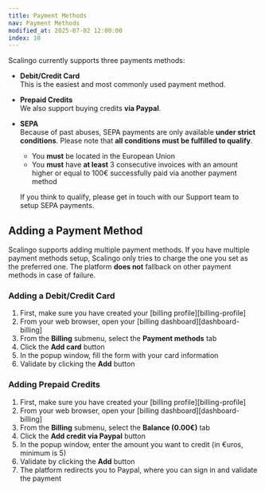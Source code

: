 ```yaml
---
title: Payment Methods
nav: Payment Methods
modified_at: 2025-07-02 12:00:00
index: 10
---
```



Scalingo currently supports three payments methods:

- **Debit/Credit Card**\
  This is the easiest and most commonly used payment method.

- **Prepaid Credits**\
  We also support buying credits **via Paypal**.

- **SEPA**\
  Because of past abuses, SEPA payments are only available **under strict
  conditions**. Please note that **all conditions must be fulfilled to
  qualify**.

  - You **must** be located in the European Union
  - You **must** have **at least** 3 consecutive invoices with an amount higher
    or equal to 100€ successfully paid via another payment method

  If you think to qualify, please get in touch with our Support team to setup
  SEPA payments.


## Adding a Payment Method

Scalingo supports adding multiple payment methods. If you have multiple payment
methods setup, Scalingo only tries to charge the one you set as the preferred
one. The platform **does not** fallback on other payment methods in case of
failure.

### Adding a Debit/Credit Card

1. First, make sure you have created your [billing profile][billing-profile]
2. From your web browser, open your [billing dashboard][dashboard-billing]
3. From the **Billing** submenu, select the **Payment methods** tab
4. Click the **Add card** button
5. In the popup window, fill the form with your card information
6. Validate by clicking the **Add** button

### Adding Prepaid Credits

1. First, make sure you have created your [billing profile][billing-profile]
2. From your web browser, open your [billing dashboard][dashboard-billing]
3. From the **Billing** submenu, select the **Balance (0.00€)** tab
4. Click the **Add credit via Paypal** button
5. In the popup window, enter the amount you want to credit (in €uros, minimum
   is 5)
6. Validate by clicking the **Add** button
7. The platform redirects you to Paypal, where you can sign in and validate the
   payment
